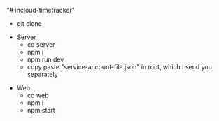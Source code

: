 "# incloud-timetracker" 

* git clone 

+ Server
  * cd server
  * npm i
  * npm run dev
  + copy paste "service-account-file.json" in root, which I send you separately 

* Web
  * cd web
  * npm i
  * npm start  
